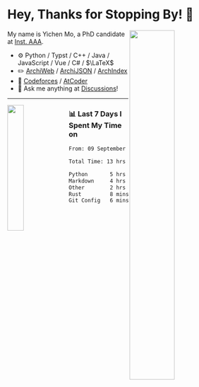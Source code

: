 # Hey, Thanks for Stopping By! 🦭

<picture>
    <source media="(prefers-color-scheme: dark)" srcset="https://github-readme-stats.vercel.app/api?username=amomorning&show_icons=true&theme=noctis_minimus&hide=issues">
    <img align="right" width="45%" src="https://github-readme-stats.vercel.app/api?username=amomorning&show_icons=true&theme=graywhite&hide=issues">
</picture>


My name is Yichen Mo, a PhD candidate at [Inst. AAA](https://archialgo.com).

-   :gear: Python / Typst / C++ / Java / JavaScript / Vue / C# / $\LaTeX$ 
-   :pencil2: [ArchiWeb](https://web.archialgo.com) / [ArchiJSON](https://www.food4rhino.com/en/app/archijson) / [ArchIndex](https://index.archialgo.com/) 
-   :abacus: [Codeforces](https://codeforces.com/profile/LaPluma) / [AtCoder](https://atcoder.jp/users/amomorning)
-   :thought_balloon: Ask me anything at [Discussions](https://github.com/amomorning/amomorning/discussions/new)!


---

<picture>
    <source media="(prefers-color-scheme: dark)" srcset="https://github-readme-stats.vercel.app/api/top-langs/?username=amomorning&hide=Mathematica&theme=noctis_minimus">
    <img align="left" width="27%" src="https://github-readme-stats.vercel.app/api/top-langs/?username=amomorning&hide=Mathematica&theme=graywhite">
</picture>

  
### 📊 Last 7 Days I Spent My Time on

<!--START_SECTION:waka-->

```txt
From: 09 September 2024 - To: 16 September 2024

Total Time: 13 hrs 18 mins

Python       5 hrs 22 mins   ██████████░░░░░░░░░░░░░░░   40.39 %
Markdown     4 hrs 55 mins   █████████▒░░░░░░░░░░░░░░░   36.97 %
Other        2 hrs 33 mins   ████▓░░░░░░░░░░░░░░░░░░░░   19.22 %
Rust         8 mins          ▒░░░░░░░░░░░░░░░░░░░░░░░░   01.06 %
Git Config   6 mins          ▒░░░░░░░░░░░░░░░░░░░░░░░░   00.81 %
```

<!--END_SECTION:waka-->　　
